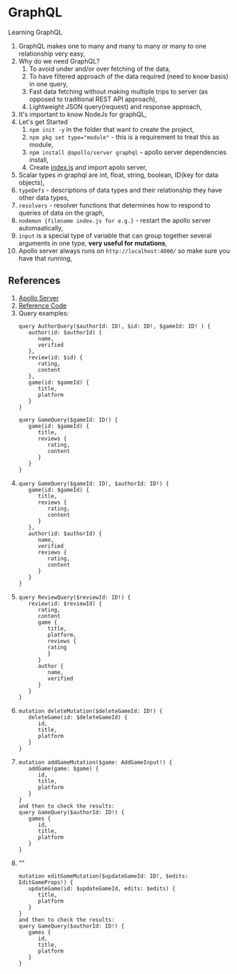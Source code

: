 # GraphQL

Learning GraphQL

1. GraphQL makes one to many and many to many or many to one relationship very easy,
2. Why do we need GraphQL?
   1. To avoid under and/or over fetching of the data,
   2. To have filtered approach of the data required (need to know basis) in one query,
   3. Fast data fetching without making multiple trips to server (as opposed to traditional REST API approach),
   4. Lightweight JSON query(request) and response approach,
3. It's important to know NodeJs for graphQL,
4. Let's get Started
   1. `npm init -y` in the folder that want to create the project,
   2. `npm pkg set type="module"` - this is a requirement to treat this as module,
   3. `npm install @apollo/server graphql` - apollo server dependencies install,
   4. Create [index.js](./index.js) and import apolo server,
5. Scalar types in graphql are int, float, string, boolean, ID(key for data objects),
6. `typeDefs` - descriptions of data types and their relationship they have other data types,
7. `resolvers` - resolver functions that determines how to respond to queries of data on the graph,
8. `nodemon {filename index.js for e.g.}` - restart the apollo server automaatically,
9. `input` is a special type of variable that can group together several arguments in one type, **very useful for mutations**,
10. Apollo server always runs on `http://localhost:4000/` so make sure you have that running,

## References

1. [Apollo Server](https://www.apollographql.com/docs/apollo-server/getting-started)
2. [Reference Code](https://github.com/iamshaunjp/graphql-crash-course)
3. Query examples:
   ```
   query AuthorQuery($authorId: ID!, $id: ID!, $gameId: ID! ) {
      author(id: $authorId) {
         name,
         verified
      },
      review(id: $id) {
         rating,
         content
      },
      game(id: $gameId) {
         title,
         platform
      }
   }
   ```
   ```
   query GameQuery($gameId: ID!) {
      game(id: $gameId) {
         title,
         reviews {
            rating,
            content
         }
      }
   }
   ```
4. ```
   query GameQuery($gameId: ID!, $authorId: ID!) {
      game(id: $gameId) {
         title,
         reviews {
            rating,
            content
         }
      },
      author(id: $authorId) {
         name,
         verified
         reviews {
            rating,
            content
         }
      }
   }
   ```
5. ```
   query ReviewQuery($reviewId: ID!) {
      review(id: $reviewId) {
         rating,
         content
         game {
            title,
            platform,
            reviews {
            rating
            }
         }
         author {
            name,
            verified
         }
      }
   }
   ```
6. ````
   mutation deleteMutation($deleteGameId: ID!) {
      deleteGame(id: $deleteGameId) {
         id,
         title,
         platform
      }
   }
   ````
7. ````
   mutation addGameMutation($game: AddGameInput!) {
      addGame(game: $game) {
         id,
         title,
         platform
      }
   }
   and then to check the results:
   query GameQuery($authorId: ID!) {
      games {
         id,
         title,
         platform
      }
   }
   ````
8. ""
   ````
   mutation editGameMutation($updateGameId: ID!, $edits: EditGameProps!) {
      updateGame(id: $updateGameId, edits: $edits) {
         title,
         platform
      }
   } 
   and then to check the results:
   query GameQuery($authorId: ID!) {
      games {
         id,
         title,
         platform
      }
   }
   ````
